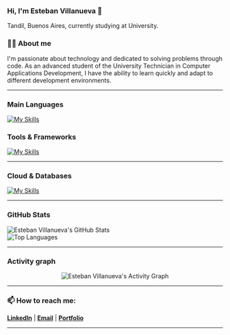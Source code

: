 ### Hi, I'm Esteban Villanueva 👋

Tandil, Buenos Aires, currently studying at University.

### 👨‍💻 About me

I'm passionate about technology and dedicated to solving problems through code. As an advanced student of the University Technician in Computer Applications Development, I have the ability to learn quickly and adapt to different development environments.

---

### Main Languages

[![My Skills](https://skillicons.dev/icons?i=java,javascript,typescript)](https://skillicons.dev)

### Tools & Frameworks

[![My Skills](https://skillicons.dev/icons?i=spring,angular,git,docker)](https://skillicons.dev)

---

### Cloud & Databases

[![My Skills](https://skillicons.dev/icons?i=mysql,postgresql,mongodb,vercel,supabase)](https://skillicons.dev)

---

### GitHub Stats

<div>
  <img src="https://github-readme-stats.vercel.app/api?username=esteban-villanueva&show_icons=true&theme=dark" alt="Esteban Villanueva's GitHub Stats" /> 
</div>

<div>
<img src="https://github-readme-stats.vercel.app/api/top-langs/?username=esteban-villanueva&layout=compact&theme=dark" alt="Top Languages" />
</div>

---

### Activity graph

<div align="center">
  <img src="https://github-readme-activity-graph.vercel.app/graph?username=esteban-villanueva&theme=dracula&bg_color=1F222E" alt="Esteban Villanueva's Activity Graph" />
</div>

---

### 📫 How to reach me:

**[LinkedIn](https://www.linkedin.com/in/esteban-villanueva-72a269361/)** | **[Email](mailto:estebangv.2023@gmail.com)** | **[Portfolio](https://evillanueva.vercel.app/)**

---
